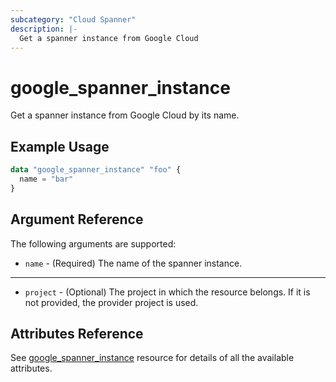 ```yaml
---
subcategory: "Cloud Spanner"
description: |-
  Get a spanner instance from Google Cloud
---
```


# google\_spanner\_instance

Get a spanner instance from Google Cloud by its name.

## Example Usage

```tf
data "google_spanner_instance" "foo" {
  name = "bar"
}
```

## Argument Reference

The following arguments are supported:

* `name` - (Required) The name of the spanner instance.

- - -

* `project` - (Optional) The project in which the resource belongs. If it
    is not provided, the provider project is used.

## Attributes Reference
See [google_spanner_instance](https://registry.terraform.io/providers/hashicorp/google/latest/docs/resources/spanner_instance) resource for details of all the available attributes.

